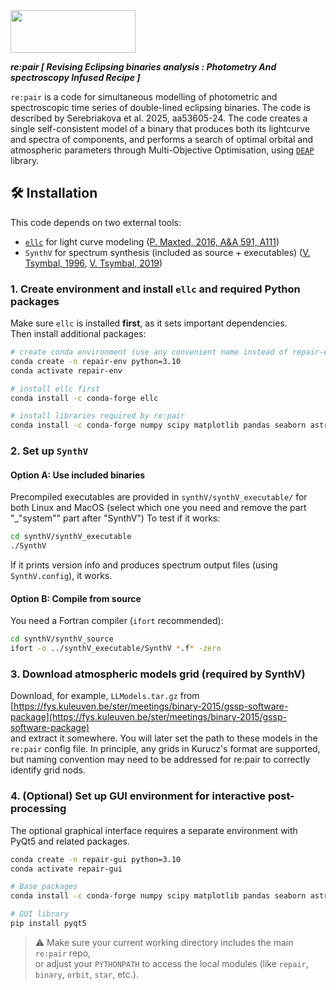 

<img src="https://github.com/PraiseTheCode/repair/assets/32466853/f319ba55-fd3e-4970-a00b-2e97c19fbf28" width="200" height="68">

***re:pair [ Revising Eclipsing binaries analysis : Photometry And spectroscopy Infused Recipe ]***

`re:pair` is a code for simultaneous modelling of photometric and spectroscopic time series of double-lined eclipsing binaries. The code is described by Serebriakova et al. 2025, aa53605-24. The code creates a single self-consistent model of a binary that produces both its lightcurve and spectra of components, and performs a search of optimal orbital and atmospheric parameters through Multi-Objective Optimisation, using [`DEAP`](https://github.com/DEAP/) library.  


## 🛠 Installation

This code depends on two external tools:  
- [`ellc`](https://github.com/pmaxted/ellc) for light curve modeling ([P. Maxted, 2016, A&A 591, A111](https://www.aanda.org/articles/aa/pdf/2016/07/aa28579-16.pdf))
- `SynthV` for spectrum synthesis (included as source + executables) ([V. Tsymbal, 1996](https://articles.adsabs.harvard.edu/pdf/1996ASPC..108..198T), [V. Tsymbal, 2019](https://articles.adsabs.harvard.edu/pdf/2019ASPC..518..247T))

### 1. Create environment and install `ellc` and required Python packages

Make sure `ellc` is installed **first**, as it sets important dependencies.  
Then install additional packages:

```bash
# create conda environment (use any convenient name instead of repair-env)
conda create -n repair-env python=3.10
conda activate repair-env

# install ellc first
conda install -c conda-forge ellc

# install libraries required by re:pair
conda install -c conda-forge numpy scipy matplotlib pandas seaborn astropy deap

```

### 2. Set up `SynthV`

#### Option A: Use included binaries

Precompiled executables are provided in `synthV/synthV_executable/` for both Linux and MacOS (select which one you need and remove the part "_"system"" part after "SynthV")
To test if it works:

```bash
cd synthV/synthV_executable
./SynthV
```

If it prints version info and produces spectrum output files (using `SynthV.config`), it works.

#### Option B: Compile from source

You need a Fortran compiler (`ifort` recommended):

```bash
cd synthV/synthV_source
ifort -o ../synthV_executable/SynthV *.f* -zero
```


### 3. Download atmospheric models grid (required by SynthV)

Download, for example, `LLModels.tar.gz` from  
[https://fys.kuleuven.be/ster/meetings/binary-2015/gssp-software-package](https://fys.kuleuven.be/ster/meetings/binary-2015/gssp-software-package)  
and extract it somewhere. You will later set the path to these models in the `re:pair` config file.
In principle, any grids in Kurucz's format are supported, but naming convention may need to be addressed for re:pair to correctly identify grid nods.

### 4. (Optional) Set up GUI environment for interactive post-processing

The optional graphical interface requires a separate environment with PyQt5 and related packages.

```bash
conda create -n repair-gui python=3.10
conda activate repair-gui

# Base packages
conda install -c conda-forge numpy scipy matplotlib pandas seaborn astropy deap pillow mplcursors

# GUI library
pip install pyqt5
```

> ⚠️ Make sure your current working directory includes the main `re:pair` repo,  
> or adjust your `PYTHONPATH` to access the local modules (like `repair`, `binary`, `orbit`, `star`, etc.).

